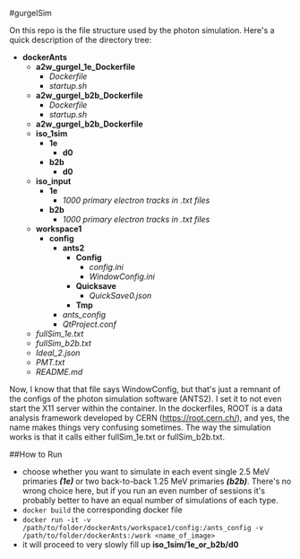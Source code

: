 #gurgelSim

On this repo is the file structure used by the photon simulation. Here's a quick description of the directory tree:

* **dockerAnts**
    * **a2w_gurgel_1e_Dockerfile**
        * *Dockerfile*
        * *startup.sh*
    * **a2w_gurgel_b2b_Dockerfile**
        * *Dockerfile*
        * *startup.sh*
    * **a2w_gurgel_b2b_Dockerfile**
    * **iso_1sim**
        * **1e**
            * **d0**
        * **b2b**
            * **d0**
    * **iso_input**
        * **1e**
            * *1000 primary electron tracks in .txt files*
        * **b2b**
            * *1000 primary electron tracks in .txt files*
    * **workspace1**
        * **config**
            * **ants2**
                * **Config**
                    * *config.ini*
                    * *WindowConfig.ini*
                * **Quicksave**
                    * *QuickSave0.json*
                * **Tmp**
            * *ants_config*
            * *QtProject.conf*
    * *fullSim_1e.txt*
    * *fullSim_b2b.txt*
    * *Ideal_2.json*
    * *PMT.txt*
    * *README.md*

Now, I know that that file says WindowConfig, but that's just a remnant of the configs of the photon simulation software (ANTS2). I set it to not even start the X11 server within the container. In the dockerfiles, ROOT is a data analysis framework developed by CERN (https://root.cern.ch/), and yes, the name makes things very confusing sometimes. The way the simulation works is that it calls either fullSim_1e.txt or fullSim_b2b.txt.

##How to Run

* choose whether you want to simulate in each event single 2.5 MeV primaries ***(1e)*** or two back-to-back 1.25 MeV primaries ***(b2b)***. There's no wrong choice here, but if you run an even number of sessions it's probably better to have an equal number of simulations of each type.
* `docker build` the corresponding docker file
* `docker run -it -v /path/to/folder/dockerAnts/workspace1/config:/ants_config -v /path/to/folder/dockerAnts:/work <name_of_image>`
* it will proceed to very slowly fill up **iso_1sim/1e_or_b2b/d0**